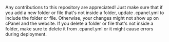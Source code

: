 Any contributions to this repository are appreciated! Just make sure that if you add a new folder or file that's not inside a folder, update .cpanel.yml to include the folder or file. Otherwise, your changes might not show up on cPanel and the website. If you delete a folder or file that's not inside a folder, make sure to delete it from .cpanel.yml or it might cause errors during deployment.
